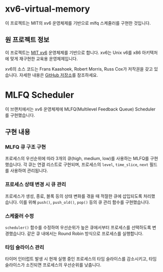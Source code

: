 # xv6-virtual-memory

이 프로젝트는 MIT의 xv6 운영체제를 기반으로 mlfq 스케줄러를 구현한 것입니다. 

## 원 프로젝트 정보

이 프로젝트는 [MIT xv6](https://pdos.csail.mit.edu/6.828/2022/xv6.html) 운영체제를 기반으로 합니다. xv6는 Unix v6를 x86 아키텍처에 맞게 재구현한 교육용 운영체제입니다. 

xv6의 소스 코드는 Frans Kaashoek, Robert Morris, Russ Cox가 저작권을 갖고 있습니다. 자세한 내용은 [GitHub 저장소](https://github.com/mit-pdos/xv6-riscv)를 참조하세요.

# MLFQ Scheduler

이 브랜치에서는 xv6 운영체제에 MLFQ(Multilevel Feedback Queue) Scheduler를 구현했습니다.

## 구현 내용

### MLFQ 큐 구조 구현

프로세스의 우선순위에 따라 3개의 큐(high, medium, low)를 사용하는 MLFQ를 구현했습니다. 각 큐는 연결 리스트로 구현되며, 프로세스의 `level`, `time_slice`, `next` 필드를 사용하여 관리됩니다.

### 프로세스 상태 변경 시 큐 관리

프로세스가 생성, 종료, 블록 등의 상태 변화를 겪을 때 적절한 큐에 삽입되도록 처리했습니다. 이를 위해 `push()`, `push_old()`, `pop()` 등의 큐 관리 함수를 구현했습니다.

### 스케줄러 수정

`scheduler()` 함수를 수정하여 우선순위가 높은 큐에서부터 프로세스를 선택하도록 변경했습니다. 같은 큐 내에서는 Round Robin 방식으로 프로세스를 실행합니다.

### 타임 슬라이스 관리

타이머 인터럽트 발생 시 현재 실행 중인 프로세스의 타임 슬라이스를 감소시키고, 타임 슬라이스가 소진되면 프로세스의 우선순위를 낮춥니다.
